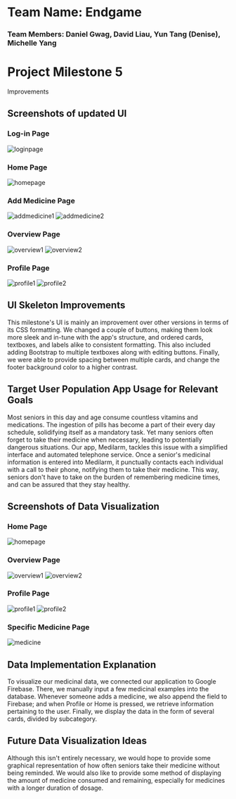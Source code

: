 # Team Name: Endgame
### Team Members: Daniel Gwag, David Liau, Yun Tang (Denise), Michelle Yang

# Project Milestone 5

Improvements

## Screenshots of updated UI

### Log-in Page
![loginpage](UISkeleton/Milestone5/loginpage.png)

### Home Page
![homepage](UISkeleton/Milestone5/homepage.png)

### Add Medicine Page
![addmedicine1](UISkeleton/Milestone5/addmedicine1.png)
![addmedicine2](UISkeleton/Milestone5/addmedicine2.png)

### Overview Page
![overview1](UISkeleton/Milestone5/overview1.png)
![overview2](UISkeleton/Milestone5/overview2.png)

### Profile Page
![profile1](UISkeleton/Milestone5/profilepage1.png)
![profile2](UISkeleton/Milestone5/profilepage2.png)

## UI Skeleton Improvements
This milestone's UI is mainly an improvement over other versions in terms of its CSS formatting. We changed a couple of buttons, making them look more sleek and in-tune with the app's structure, and ordered cards, textboxes, and labels alike to consistent formatting. This also included adding Bootstrap to multiple textboxes along with editing buttons. Finally, we were able to provide spacing between multiple cards, and change the footer background color to a higher contrast.

## Target User Population App Usage for Relevant Goals
Most seniors in this day and age consume countless vitamins and medications. The ingestion of pills has become a part of their every day schedule, solidifying itself as a mandatory task. Yet many seniors often forget to take their medicine when necessary, leading to potentially dangerous situations. Our app, Medilarm, tackles this issue with a simplified interface and automated telephone service. Once a senior's medicinal information is entered into Medilarm, it punctually contacts each individual with a call to their phone, notifying them to take their medicine. This way, seniors don't have to take on the burden of remembering medicine times, and can be assured that they stay healthy.

## Screenshots of Data Visualization

### Home Page
![homepage](UISkeleton/Milestone5/homepage.png)

### Overview Page
![overview1](UISkeleton/Milestone5/overview1.png)
![overview2](UISkeleton/Milestone5/overview2.png)

### Profile Page
![profile1](UISkeleton/Milestone5/profilepage1.png)
![profile2](UISkeleton/Milestone5/profilepage2.png)

### Specific Medicine Page
![medicine](UISkeleton/Milestone5/medicinepage.png)


## Data Implementation Explanation
To visualize our medicinal data, we connected our application to Google Firebase. There, we manually input a few medicinal examples into the database. Whenever someone adds a medicine, we also append the field to Firebase; and when Profile or Home is pressed, we retrieve information pertaining to the user. Finally, we display the data in the form of several cards, divided by subcategory.

## Future Data Visualization Ideas
Although this isn't entirely necessary, we would hope to provide some graphical representation of how often seniors take their medicine without being reminded. We would also like to provide some method of displaying the amount of medicine consumed and remaining, especially for medicines with a longer duration of dosage.
